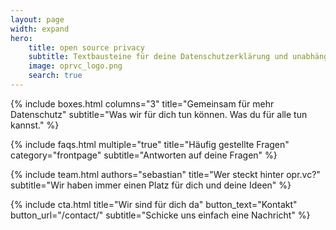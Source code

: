 ```yaml
---
layout: page
width: expand
hero:
    title: open source privacy
    subtitle: Textbausteine für deine Datenschutzerklärung und unabhängige Hintergrundinformationen
    image: oprvc_logo.png
    search: true
---
```


{% include boxes.html columns="3" title="Gemeinsam für mehr Datenschutz" subtitle="Was wir für dich tun können. Was du für alle tun kannst." %}

<!---
{% include featured.html tag="featured" title="Popular Articles" subtitle="Selected featured articles to get you started fast in Jekyll" %}


{% include videos.html columns="2" title="Video Tutorials" subtitle="Watch screencasts to get you started fast with Jekyll" %}
--->

{% include faqs.html multiple="true" title="Häufig gestellte Fragen" category="frontpage" subtitle="Antworten auf deine Fragen" %}

{% include team.html authors="sebastian" title="Wer steckt hinter opr.vc?" subtitle="Wir haben immer einen Platz für dich und deine Ideen" %}

{% include cta.html title="Wir sind für dich da" button_text="Kontakt" button_url="/contact/" subtitle="Schicke uns einfach eine Nachricht" %}

